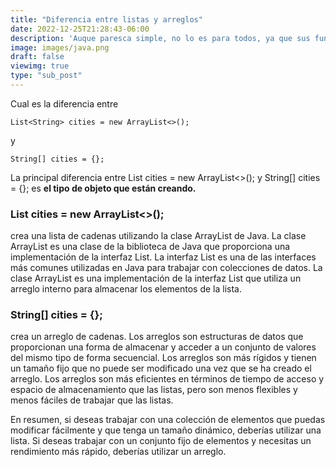```yaml
---
title: "Diferencia entre listas y arreglos"
date: 2022-12-25T21:28:43-06:00
description: 'Auque paresca simple, no lo es para todos, ya que sus funciones son parecidas'
image: images/java.png
draft: false
viewimg: true
type: "sub_post"
---
```

Cual es la diferencia entre 

    List<String> cities = new ArrayList<>(); 

y 

    String[] cities = {};

La principal diferencia entre List<String> cities = new ArrayList<>(); y String[] cities = {}; 
es **el tipo de objeto que están creando.**

### List<String> cities = new ArrayList<>(); 
crea una lista de cadenas utilizando la clase ArrayList de Java. La clase ArrayList es una clase de la biblioteca de Java que proporciona una implementación de la interfaz List. La interfaz List es una de las interfaces más comunes utilizadas en Java para trabajar con colecciones de datos. La clase ArrayList es una implementación de la interfaz List que utiliza un arreglo interno para almacenar los elementos de la lista.

### String[] cities = {}; 
crea un arreglo de cadenas. Los arreglos son estructuras de datos que proporcionan una forma de almacenar y acceder a un conjunto de valores del mismo tipo de forma secuencial. Los arreglos son más rígidos y tienen un tamaño fijo que no puede ser modificado una vez que se ha creado el arreglo. Los arreglos son más eficientes en términos de tiempo de acceso y espacio de almacenamiento que las listas, pero son menos flexibles y menos fáciles de trabajar que las listas.

En resumen, si deseas trabajar con una colección de elementos que puedas modificar fácilmente y que tenga un tamaño dinámico, deberías utilizar una lista. Si deseas trabajar con un conjunto fijo de elementos y necesitas un rendimiento más rápido, deberías utilizar un arreglo.